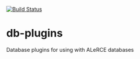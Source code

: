 [![Build Status](https://travis-ci.org/alercebroker/db-plugins.svg?branch=master)](https://travis-ci.org/alercebroker/db-plugins)
# db-plugins
Database plugins for using with ALeRCE databases
